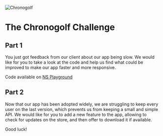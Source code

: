 ![Chronogolf][crest]

# The Chronogolf Challenge

## Part 1

You just got feedback from our client about our app being slow.
We would like for you to take a look at the code and help us find what could be improved to make our app faster and more responsive.

Code available on [NS Playground](https://play.nativescript.org/?template=play-ng&id=fu2Ljn&v=3)

## Part 2

Now that our app has been adopted widely, we are struggling to keep every user on the last version, which prevents us from keeping a small and simple API.
We would like for you to add a new feature to the app, allowing to check for updates on the store, and then offer to download it if available.

Good luck!

[crest]: https://cdn2.chronogolf.com/assets/logos/Github%20-%20Header.png
